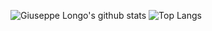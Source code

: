 ![Giuseppe Longo's github stats](https://github-readme-stats.vercel.app/api?username=peppelongo96&count_private=true&show_icons=true)
  ![Top Langs](https://github-readme-stats.vercel.app/api/top-langs/?username=peppelongo96&layout=compact)
